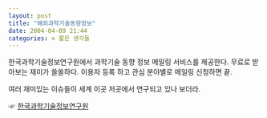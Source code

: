```yaml
---
layout: post
title: "해외과학기술동향정보"
date: 2004-04-09 21:44
categories: ⊙ 짧은 생각들
---
```


한국과학기술정보연구원에서 과학기술 동향 정보 메일링 서비스를 제공한다. 무료로 받아보는 재미가 쏠쏠하다. 이용자 등록 하고 관심 분야별로 메일링 신청하면 끝. 

여러 재미있는 이슈들이 세계 이곳 저곳에서 연구되고 있나 보더라.

☞ [한국과학기술정보연구원](http://kisti.re.kr)


       
